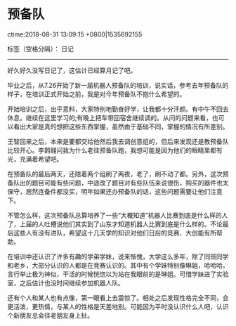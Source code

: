 ﻿# 预备队
ctime:2018-08-31 13:09:15 +0800|1535692155

标签（空格分隔）： 日记

---
好久好久没写日记了，这估计已经算月记了吧。

毕业之后，从7.26开始了新一届机器人预备队的培训，说实话，参考去年预备队的样子，在培训正式开始之前，我是对今年预备队不抱什么希望的。

开始培训之后，出乎意料，大家特别地勤奋好学，让我都十分汗颜。有中午不回去休息，继续在这里学习的;有晚上把车带回宿舍继续调的。从问的问题来看，也可以看出大家是真的想把这些东西掌握，虽然由于基础不同，掌握的情况有所差别。

王智回来之后，本来是要都交给他然后我去调创意组的，但后来发现还是教预备队比较开心。李鹲翱问我为什么老往预备队跑，我想可能是因为他们的眼睛里都有光，充满着希望吧。

在预备队的最后两天，还陪着两个组刷了两夜，老了，刷不动了都。另外，这次预备队出的题目可能有些问题，中途改了题目对有些队伍来说很伤，购买的器件也太保守，居然连备件都没买，明年如果还办预备队的话，这些问题需要让他们注意下。

不管怎么样，这次预备队总算培养了一些“大概知道”机器人比赛到底是什么样的人了，上届的人吐槽说他们其实到了山东才知道机器人比赛到底是什么样的。不论最后这些人有没有进队，希望这十几天学的知识对他们日后的竞赛、大创能有所帮助。

在培训中还认识了许多有趣的学弟学妹，说来惭愧，大学这么多年，除了同班同学和老乡，大部分认识的人都是在竞赛认识的。其中有个学妹特别像琳姐，哈哈哈，言行举止极为神似，干活的时候恍惚以为站在我眼前的是琳姐。可惜学妹进了实验室，之后估计也没时间继续参加机器人队。

还有个人和某人也有点像，第一眼看上去震惊了。相处之后发现性格完全不同，会更活泼，更热情，与某人的性格是天差地别。可能因为平时没认识什么人吧，认识个新朋友总会往老朋友身上扯。